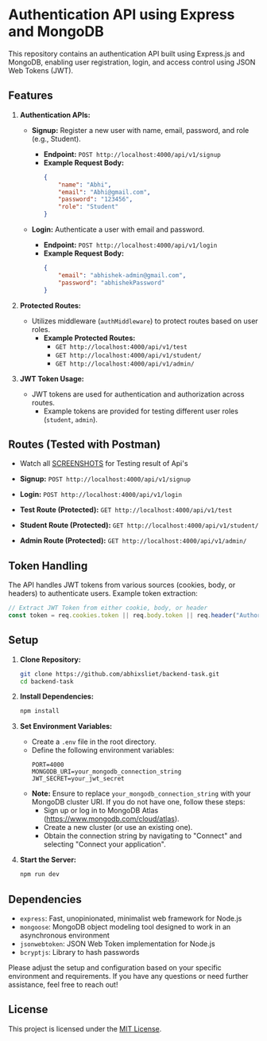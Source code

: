 # Authentication API using Express and MongoDB

This repository contains an authentication API built using Express.js and MongoDB, enabling user registration, login, and access control using JSON Web Tokens (JWT).

## Features

1. **Authentication APIs:**
   - **Signup:** Register a new user with name, email, password, and role (e.g., Student).
     - **Endpoint:** `POST http://localhost:4000/api/v1/signup`
     - **Example Request Body:**
       ```json
       {
           "name": "Abhi",
           "email": "Abhi@gmail.com",
           "password": "123456",
           "role": "Student"
       }
       ```

   - **Login:** Authenticate a user with email and password.
     - **Endpoint:** `POST http://localhost:4000/api/v1/login`
     - **Example Request Body:**
       ```json
       {
           "email": "abhishek-admin@gmail.com",
           "password": "abhishekPassword"
       }
       ```

2. **Protected Routes:** 
   - Utilizes middleware (`authMiddleware`) to protect routes based on user roles.
     - **Example Protected Routes:**
       - `GET http://localhost:4000/api/v1/test`
       - `GET http://localhost:4000/api/v1/student/`
       - `GET http://localhost:4000/api/v1/admin/`
   
3. **JWT Token Usage:**
   - JWT tokens are used for authentication and authorization across routes.
     - Example tokens are provided for testing different user roles (`student`, `admin`).

## Routes (Tested with Postman)
- Watch all [SCREENSHOTS](/Screenshots/) for Testing result of Api's 

- **Signup:** `POST http://localhost:4000/api/v1/signup`
- **Login:** `POST http://localhost:4000/api/v1/login`
- **Test Route (Protected):** `GET http://localhost:4000/api/v1/test`
- **Student Route (Protected):** `GET http://localhost:4000/api/v1/student/`
- **Admin Route (Protected):** `GET http://localhost:4000/api/v1/admin/`

## Token Handling

The API handles JWT tokens from various sources (cookies, body, or headers) to authenticate users. Example token extraction:
```javascript
// Extract JWT Token from either cookie, body, or header
const token = req.cookies.token || req.body.token || req.header("Authorization").replace("Bearer ", "");
```

## Setup

1. **Clone Repository:**
   ```bash
   git clone https://github.com/abhixsliet/backend-task.git
   cd backend-task
   ```

2. **Install Dependencies:**
   ```bash
   npm install
   ```

3. **Set Environment Variables:**
   - Create a `.env` file in the root directory.
   - Define the following environment variables:
     ```plaintext
     PORT=4000
     MONGODB_URI=your_mongodb_connection_string
     JWT_SECRET=your_jwt_secret
     ```
   - **Note:** Ensure to replace `your_mongodb_connection_string` with your MongoDB cluster URI. If you do not have one, follow these steps:
     - Sign up or log in to MongoDB Atlas (https://www.mongodb.com/cloud/atlas).
     - Create a new cluster (or use an existing one).
     - Obtain the connection string by navigating to "Connect" and selecting "Connect your application".

4. **Start the Server:**
   ```bash
   npm run dev
   ```

## Dependencies

- `express`: Fast, unopinionated, minimalist web framework for Node.js
- `mongoose`: MongoDB object modeling tool designed to work in an asynchronous environment
- `jsonwebtoken`: JSON Web Token implementation for Node.js
- `bcryptjs`: Library to hash passwords

Please adjust the setup and configuration based on your specific environment and requirements. If you have any questions or need further assistance, feel free to reach out!

## License

This project is licensed under the [MIT License](LICENSE).
